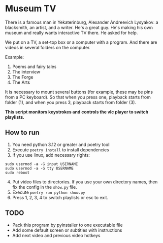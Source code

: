 # Museum TV

There is a famous man in Yekaterinburg, Alexander Andreevich Lysyakov: a blacksmith, an artist, and a writer. He's a great guy. He's making his own museum and really wants interactive TV there. He asked for help.

We put on a TV, a set-top box or a computer with a program. And there are videos in several folders on the computer.

Example:
1. Poems and fairy tales
2. The interview
3. The Forge
4. The Arts

It is necessary to mount several buttons (for example, these may be pins from a PC keyboard). So that when you press one, playback starts from folder (1), and when you press 3, playback starts from folder (3).

**This script monitors keystrokes and controls the vlc player to switch playlists.**

## How to run

1) You need python 3.12 or greater and poetry tool
2) Execute `poetry install` to install dependencies
3) If you use linux, add necessary rights:
```
sudo usermod -a -G input USERNAME
sudo usermod -a -G tty USERNAME
sudo reboot
```
4) Put video files to directories. If you use your own directory names, then fix the config in the `show.py` file.
5) Execute `poetry run python show.py`
6) Press 1, 2, 3, 4 to switch playlists or esc to exit.

## TODO
 * Pack this program by pyinstaller to one executable file
 * Add some default screen or subtitles with instructions
 * Add next video and previous video hotkeys
